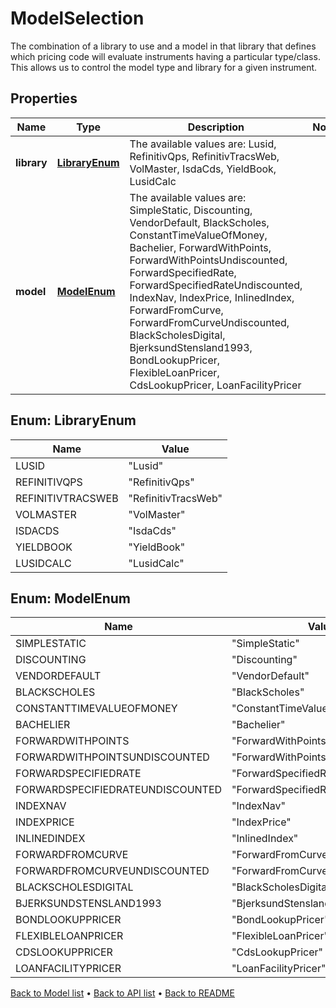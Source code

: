 

# ModelSelection

The combination of a library to use and a model in that library that defines which pricing code will evaluate instruments having a particular type/class. This allows us to control the model type and library for a given instrument.

## Properties

| Name | Type | Description | Notes |
|------------ | ------------- | ------------- | -------------|
|**library** | [**LibraryEnum**](#LibraryEnum) | The available values are: Lusid, RefinitivQps, RefinitivTracsWeb, VolMaster, IsdaCds, YieldBook, LusidCalc |  |
|**model** | [**ModelEnum**](#ModelEnum) | The available values are: SimpleStatic, Discounting, VendorDefault, BlackScholes, ConstantTimeValueOfMoney, Bachelier, ForwardWithPoints, ForwardWithPointsUndiscounted, ForwardSpecifiedRate, ForwardSpecifiedRateUndiscounted, IndexNav, IndexPrice, InlinedIndex, ForwardFromCurve, ForwardFromCurveUndiscounted, BlackScholesDigital, BjerksundStensland1993, BondLookupPricer, FlexibleLoanPricer, CdsLookupPricer, LoanFacilityPricer |  |



## Enum: LibraryEnum

| Name | Value |
|---- | -----|
| LUSID | &quot;Lusid&quot; |
| REFINITIVQPS | &quot;RefinitivQps&quot; |
| REFINITIVTRACSWEB | &quot;RefinitivTracsWeb&quot; |
| VOLMASTER | &quot;VolMaster&quot; |
| ISDACDS | &quot;IsdaCds&quot; |
| YIELDBOOK | &quot;YieldBook&quot; |
| LUSIDCALC | &quot;LusidCalc&quot; |



## Enum: ModelEnum

| Name | Value |
|---- | -----|
| SIMPLESTATIC | &quot;SimpleStatic&quot; |
| DISCOUNTING | &quot;Discounting&quot; |
| VENDORDEFAULT | &quot;VendorDefault&quot; |
| BLACKSCHOLES | &quot;BlackScholes&quot; |
| CONSTANTTIMEVALUEOFMONEY | &quot;ConstantTimeValueOfMoney&quot; |
| BACHELIER | &quot;Bachelier&quot; |
| FORWARDWITHPOINTS | &quot;ForwardWithPoints&quot; |
| FORWARDWITHPOINTSUNDISCOUNTED | &quot;ForwardWithPointsUndiscounted&quot; |
| FORWARDSPECIFIEDRATE | &quot;ForwardSpecifiedRate&quot; |
| FORWARDSPECIFIEDRATEUNDISCOUNTED | &quot;ForwardSpecifiedRateUndiscounted&quot; |
| INDEXNAV | &quot;IndexNav&quot; |
| INDEXPRICE | &quot;IndexPrice&quot; |
| INLINEDINDEX | &quot;InlinedIndex&quot; |
| FORWARDFROMCURVE | &quot;ForwardFromCurve&quot; |
| FORWARDFROMCURVEUNDISCOUNTED | &quot;ForwardFromCurveUndiscounted&quot; |
| BLACKSCHOLESDIGITAL | &quot;BlackScholesDigital&quot; |
| BJERKSUNDSTENSLAND1993 | &quot;BjerksundStensland1993&quot; |
| BONDLOOKUPPRICER | &quot;BondLookupPricer&quot; |
| FLEXIBLELOANPRICER | &quot;FlexibleLoanPricer&quot; |
| CDSLOOKUPPRICER | &quot;CdsLookupPricer&quot; |
| LOANFACILITYPRICER | &quot;LoanFacilityPricer&quot; |



[Back to Model list](../README.md#documentation-for-models) &#8226; [Back to API list](../README.md#documentation-for-api-endpoints) &#8226; [Back to README](../README.md)


